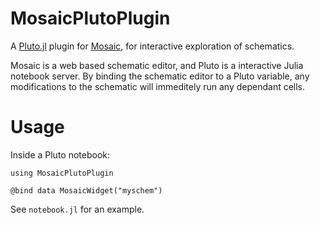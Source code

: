 # MosaicPlutoPlugin

A [Pluto.jl](https://plutojl.org/) plugin for [Mosaic](https://github.com/NyanCAD/Mosaic), for interactive exploration of schematics.

Mosaic is a web based schematic editor, and Pluto is a interactive Julia notebook server.
By binding the schematic editor to a Pluto variable, any modifications to the schematic will immeditely run any dependant cells.

# Usage

Inside a Pluto notebook:
```
using MosaicPlutoPlugin

@bind data MosaicWidget("myschem")
```

See `notebook.jl` for an example.